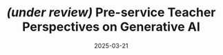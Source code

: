 ---
title: "<i>(under review)</i> Pre-service Teacher Perspectives on Generative AI"
collection: publications
date: 2025-03-21
venue: 'AERA'
paperurl: 
pdf: 
citation: 'AERA 2025'
excerpt: 'Despite the growing influence of “generative AI” tools on K-12 education, there has been little scholarship on pre-service teachers. The purpose of our study is to understand the perspectives of pre-service teachers on generative AI tools and the role that they will play in education broadly, as well as their own practice. We administered pre-surveys and conducted interviews with upper level teacher education majors in a large Midwestern university. Preliminary analysis from our interviews show that pre-service teachers are eager to learn more but hold a variety of beliefs and emotions about generative AI ranging from fear and distrust to zeal and over-optimism. This is an important step to developing curricula that responds to the perspectives of new teachers.'
---